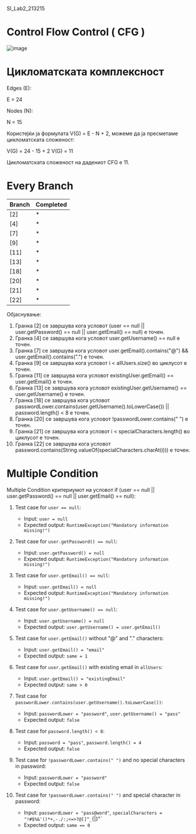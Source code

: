SI_Lab2_213215

# Control Flow Control ( CFG ) 

![image](https://github.com/StefanijaFilipasikj/SI_2023_lab2_213215/assets/127665193/47a3fb3f-005f-458d-96b6-e687dea21a5f)

# Цикломатската комплексност

Edges (E):

Е = 24

Nodes (N):

N = 15

Користејќи ја формулата V(G) = E - N + 2, можеме да ја пресметаме цикломатската сложеност:

V(G) = 24 - 15 + 2
V(G) = 11

Цикломатската сложеност на дадениот CFG е 11.

# Every Branch

<table><thead><tr><th>Branch</th><th>Completed</th></tr></thead><tbody><tr><td>[2]</td><td>*</td></tr><tr><td>[4]</td><td>*</td></tr><tr><td>[7]</td><td>*</td></tr><tr><td>[9]</td><td>*</td></tr><tr><td>[11]</td><td>*</td></tr><tr><td>[13]</td><td>*</td></tr><tr><td>[18]</td><td>*</td></tr><tr><td>[20]</td><td>*</td></tr><tr><td>[21]</td><td>*</td></tr><tr><td>[22]</td><td>*</td></tr></tbody></table>

Објаснување:
<ol>
  <li>Гранка [2] се завршува кога условот (user == null || user.getPassword() == null || user.getEmail() == null) е точен.</li>
  <li>Гранка [4] се завршува кога условот user.getUsername() == null е точен.</li>
  <li>Гранка [7] се завршува кога условот user.getEmail().contains("@") && user.getEmail().contains(".") е точен.</li>
  <li>Гранка [9] се завршува кога условот i < allUsers.size() во циклусот е точен.</li>
  <li>Гранка [11] се завршува кога условот existingUser.getEmail() == user.getEmail() е точен.</li>
  <li>Гранка [13] се завршува кога условот existingUser.getUsername() == user.getUsername() е точен.</li>
  <li>Гранка [18] се завршува кога условот passwordLower.contains(user.getUsername().toLowerCase()) || password.length() < 8 е точен.</li>
  <li>Гранка [20] се завршува кога условот !passwordLower.contains(" ") е точен.</li>
  <li>Гранка [21] се завршува кога условот i < specialCharacters.length() во циклусот е точен.</li>
  <li>Гранка [22] се завршува кога условот password.contains(String.valueOf(specialCharacters.charAt(i))) е точен.</li>
</ol>

# Multiple Condition

Multiple Condition критериумот на условот if (user == null || user.getPassword() == null || user.getEmail() == null): 

<ol><li><p>Test case for <code>user == null</code>:</p><ul><li>Input: <code>user = null</code></li><li>Expected output: <code>RuntimeException("Mandatory information missing!")</code></li></ul></li><li><p>Test case for <code>user.getPassword() == null</code>:</p><ul><li>Input: <code>user.getPassword() = null</code></li><li>Expected output: <code>RuntimeException("Mandatory information missing!")</code></li></ul></li><li><p>Test case for <code>user.getEmail() == null</code>:</p><ul><li>Input: <code>user.getEmail() = null</code></li><li>Expected output: <code>RuntimeException("Mandatory information missing!")</code></li></ul></li><li><p>Test case for <code>user.getUsername() == null</code>:</p><ul><li>Input: <code>user.getUsername() = null</code></li><li>Expected output: <code>user.getUsername() = user.getEmail()</code></li></ul></li><li><p>Test case for <code>user.getEmail()</code> without "@" and "." characters:</p><ul><li>Input: <code>user.getEmail() = "email"</code></li><li>Expected output: <code>same = 1</code></li></ul></li><li><p>Test case for <code>user.getEmail()</code> with existing email in <code>allUsers</code>:</p><ul><li>Input: <code>user.getEmail() = "existingEmail"</code></li><li>Expected output: <code>same &gt; 0</code></li></ul></li><li><p>Test case for <code>passwordLower.contains(user.getUsername().toLowerCase())</code>:</p><ul><li>Input: <code>passwordLower = "password"</code>, <code>user.getUsername() = "pass"</code></li><li>Expected output: <code>false</code></li></ul></li><li><p>Test case for <code>password.length() &lt; 8</code>:</p><ul><li>Input: <code>password = "pass"</code>, <code>password.length() = 4</code></li><li>Expected output: <code>false</code></li></ul></li><li><p>Test case for <code>!passwordLower.contains(" ")</code> and no special characters in password:</p><ul><li>Input: <code>passwordLower = "password"</code></li><li>Expected output: <code>false</code></li></ul></li><li><p>Test case for <code>!passwordLower.contains(" ")</code> and special character in password:</p><ul><li>Input: <code>passwordLower = "pass@word"</code>, <code>specialCharacters = "!#$%&amp;'()*+,-./:;&lt;=&gt;?@[]^_</code>{|}"`</li><li>Expected output: <code>same == 0</code></li></ul></li></ol>
